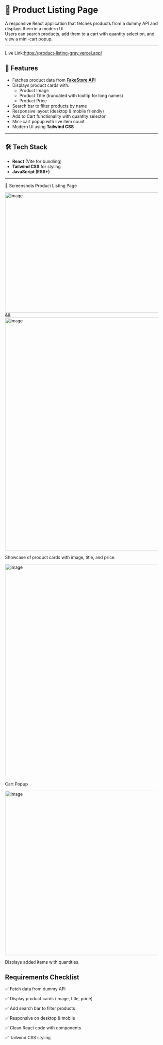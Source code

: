 # 🛒 Product Listing Page  

A responsive React application that fetches products from a dummy API and displays them in a modern UI.  
Users can search products, add them to a cart with quantity selection, and view a mini-cart popup.  

---
Live Link:https://product-listing-gray.vercel.app/

## 🚀 Features  

- Fetches product data from **[FakeStore API](https://fakestoreapi.com/products)**  
- Displays product cards with:  
  - Product Image  
  - Product Title (truncated with tooltip for long names)  
  - Product Price  
- Search bar to filter products by name  
- Responsive layout (desktop & mobile friendly)  
- Add to Cart functionality with quantity selector  
- Mini-cart popup with live item count  
- Modern UI using **Tailwind CSS**  

---

## 🛠️ Tech Stack  

- **React** (Vite for bundling)  
- **Tailwind CSS** for styling  
- **JavaScript (ES6+)**  

---

📸 Screenshots
Product Listing Page
<div>
  <img width="583" height="394" alt="image" src="https://github.com/user-attachments/assets/d5446e6b-5e7b-40d8-8e5d-635f86393ff2" /> &&
<img width="507" height="765" alt="image" src="https://github.com/user-attachments/assets/b90e1117-3109-489d-8356-18aa07039405" />

</div>


Showcase of product cards with image, title, and price.

<img width="1858" height="700" alt="image" src="https://github.com/user-attachments/assets/5ef5367e-6d07-472c-b63f-a2f81d6b3937" />


Cart Popup

<img width="609" height="540" alt="image" src="https://github.com/user-attachments/assets/fc37c1eb-4110-481f-84e0-55e2377b6c99" />


Displays added items with quantities.

## Requirements Checklist

✅ Fetch data from dummy API

✅ Display product cards (image, title, price)

✅ Add search bar to filter products

✅ Responsive on desktop & mobile

✅ Clean React code with components

✅ Tailwind CSS styling
  
